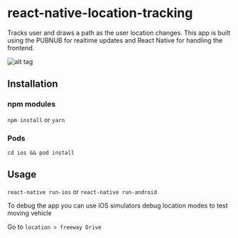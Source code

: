 # react-native-location-tracking
Tracks user and draws a path as the user location changes. This app is built using the PUBNUB for realtime updates and React Native for handling the frontend.

![alt tag](./assets/location-tracking.gif)

## Installation
### npm modules
```npm install```
or
```yarn```

### Pods
```cd ios && pod install```

## Usage
```react-native run-ios```
or
```react-native run-android```

To debug the app you can use iOS simulators debug location modes to test moving vehicle

Go to ```location > freeway Drive```

